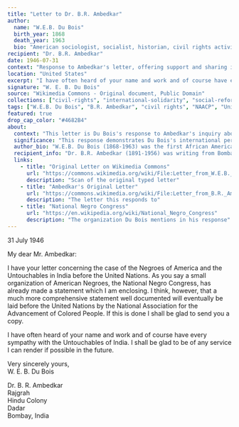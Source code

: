 ```yaml
---
title: "Letter to Dr. B.R. Ambedkar"
author:
  name: "W.E.B. Du Bois"
  birth_year: 1868
  death_year: 1963
  bio: "American sociologist, socialist, historian, civil rights activist, and co-founder of the NAACP"
recipient: "Dr. B.R. Ambedkar"
date: 1946-07-31
context: "Response to Ambedkar's letter, offering support and sharing information about Negro petitions to the United Nations"
location: "United States"
excerpt: "I have often heard of your name and work and of course have every sympathy with the Untouchables of India. I shall be glad to be of any service I can render if possible in the future."
signature: "W. E. B. Du Bois"
source: "Wikimedia Commons - Original document, Public Domain"
collections: ["civil-rights", "international-solidarity", "social-reform"]
tags: ["W.E.B. Du Bois", "B.R. Ambedkar", "civil rights", "NAACP", "United Nations", "international cooperation", "social justice"]
featured: true
drop_cap_color: "#4682B4"
about:
  context: "This letter is Du Bois's response to Ambedkar's inquiry about the Negro petition to the United Nations. Written on the same day as Ambedkar's original letter, it shows the immediacy and importance both leaders placed on international civil rights cooperation."
  significance: "This response demonstrates Du Bois's international perspective on civil rights and his recognition of the parallels between racial oppression in America and caste oppression in India. It marks an early example of global civil rights solidarity."
  author_bio: "W.E.B. Du Bois (1868-1963) was the first African American to earn a PhD from Harvard University. A founding member of the NAACP, he was a leading intellectual voice in the fight for civil rights and Pan-Africanism."
  recipient_info: "Dr. B.R. Ambedkar (1891-1956) was writing from Bombay where he was practicing law and advocating for Dalit rights, one year before becoming the chief architect of India's Constitution."
  links:
    - title: "Original Letter on Wikimedia Commons"
      url: "https://commons.wikimedia.org/wiki/File:Letter_from_W.E.B._Du_Bois_to_B.R._Ambedkar_(1946).jpg"
      description: "Scan of the original typed letter"
    - title: "Ambedkar's Original Letter"
      url: "https://commons.wikimedia.org/wiki/File:Letter_from_B.R._Ambedkar_to_W.E.B._Du_Bois_(1946).jpg"
      description: "The letter this responds to"
    - title: "National Negro Congress"
      url: "https://en.wikipedia.org/wiki/National_Negro_Congress"
      description: "The organization Du Bois mentions in his response"
---
```


31 July 1946

My dear Mr. Ambedkar:

I have your letter concerning the case of the Negroes of America and the Untouchables in India before the United Nations. As you say a small organization of American Negroes, the National Negro Congress, has already made a statement which I am enclosing. I think, however, that a much more comprehensive statement well documented will eventually be laid before the United Nations by the National Association for the Advancement of Colored People. If this is done I shall be glad to send you a copy.

I have often heard of your name and work and of course have every sympathy with the Untouchables of India. I shall be glad to be of any service I can render if possible in the future.

Very sincerely yours,  
W. E. B. Du Bois

Dr. B. R. Ambedkar  
Rajgrah  
Hindu Colony  
Dadar  
Bombay, India